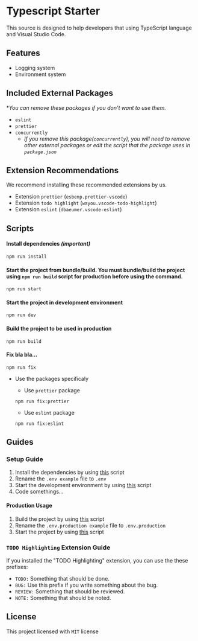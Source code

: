 # Typescript Starter

This source is designed to help developers that using TypeScript language and Visual Studio Code.

## Features

-  Logging system
-  Environment system

## Included External Packages

\*_You can remove these packages if you don't want to use them._

-  `eslint`
-  `prettier`
-  `concurrently`
   -  _If you remove this package(`concurrently`), you will need to remove other external packages or edit the script that the package uses in `package.json`_

## Extension Recommendations

We recommend installing these recommended extensions by us.

-  Extension `prettier` (`esbenp.prettier-vscode`)
-  Extension `todo highlight` (`wayou.vscode-todo-highlight`)
-  Extension `eslint` (`dbaeumer.vscode-eslint`)

## Scripts

#### <a href="#installscript"></a> Install dependencies **_(important)_**

```
npm run install
```

#### <a href="#start"></a> Start the project from bundle/build. You must bundle/build the project using `npm run build` script for production before using the command.

```
npm run start
```

#### <a href="#startdevelopment"></a> Start the project in development environment

```
npm run dev
```

#### <a href="#build"></a> Build the project to be used in production

```
npm run build
```

#### Fix bla bla...

```
npm run fix
```

-  Use the packages specificaly

   -  Use `prettier` package

   ```
   npm run fix:prettier
   ```

   -  Use `eslint` package

   ```
   npm run fix:eslint
   ```

## Guides

### Setup Guide

1. Install the dependencies by using [this](#installscript) script
2. Rename the `.env example` file to `.env` 
3. Start the development environment by using [this](#startdevelopment) script
4. Code somethings...

#### Production Usage

1. Build the project by using [this](#build) script
2. Rename the `.env.production example` file to `.env.production` 
3. Start the project by using [this](#start) script
### `TODO Highlighting` Extension Guide

If you installed the "TODO Highlighting" extension,
you can use the these prefixes:

-  `TODO:` Something that should be done.
-  `BUG:` Use this prefix if you write something about the bug.
-  `REVIEW:` Something that should be reviewed.
-  `NOTE:` Something that should be noted.

## License

This project licensed with `MIT` license
